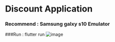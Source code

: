 # Discount Application
### Recommend : Samsung galxy s10 Emulator
###Run : flutter run
![image](https://github.com/jame12945/Discount-Application/assets/69070123/5e02acca-db3c-485a-9c0c-7eac412aba77)
